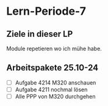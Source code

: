# Lern-Periode-7

## Ziele in dieser LP

Module repetieren wo ich mühe habe. 

## Arbeitspakete 25.10-24
- [ ]  Aufgabe 4214 M320 anschauen 
- [ ]  Aufgabe 4211 nochmal lösen 
- [ ]  Alle PPP von M320 durchgehen 
